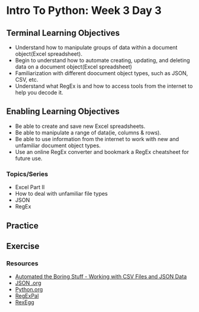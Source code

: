 # Intro To Python: Week 3 Day 3

## Terminal Learning Objectives
- Understand how to manipulate groups of data within a document object(Excel spreadsheet).
- Begin to understand how to automate creating, updating, and deleting data on a document object(Excel spreadsheet)
- Familiarization with different doocument object types, such as JSON, CSV, etc.
- Understand what RegEx is and how to access tools from the internet to help you decode it.

## Enabling Learning Objectives
- Be able to create and save new Excel spreadsheets.
- Be able to manipulate a range of data(ie, columns & rows).
- Be able to use information from the internet to work with new and unfamiliar document object types.
- Use an online RegEx converter and bookmark a RegEx cheatsheet for future use.

### Topics/Series
- Excel Part II
- How to deal with unfamiliar file types
- JSON
- RegEx

## Practice

## Exercise

### Resources
- [Automated the Boring Stuff - Working with CSV Files and JSON Data](https://automatetheboringstuff.com/2e/chapter16/)
- [JSON .org](https://www.json.org/example.html)
- [Python.org](https://docs.python.org/3/library/json.html)
- [RegExPal](https://www.regexpal.com/)
- [RexEgg](http://www.rexegg.com/)